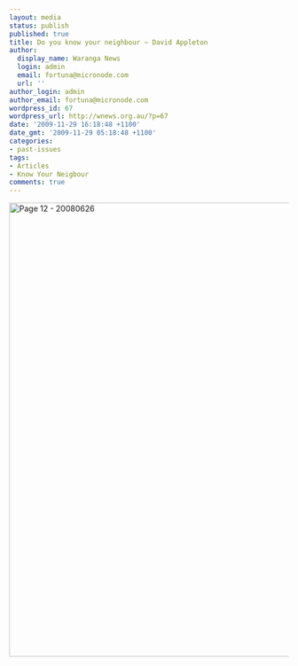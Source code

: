 ```yaml
---
layout: media
status: publish
published: true
title: Do you know your neighbour ~ David Appleton
author:
  display_name: Waranga News
  login: admin
  email: fortuna@micronode.com
  url: ''
author_login: admin
author_email: fortuna@micronode.com
wordpress_id: 67
wordpress_url: http://wnews.org.au/?p=67
date: '2009-11-29 16:18:48 +1100'
date_gmt: '2009-11-29 05:18:48 +1100'
categories:
- past-issues
tags:
- Articles
- Know Your Neigbour
comments: true
---
```


<a href="{{ site.url }}/images/2009/11/Page-12-20080626.jpg"><img class="alignnone size-large wp-image-68" style="border: 0pt none;" title="Page 12 - 20080626" alt="Page 12 - 20080626" src="{{ site.url }}/images/2009/11/Page-12-20080626-703x1024.jpg" width="562" height="819" /></a>
